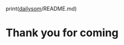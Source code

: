 print([dailysom](https://zrr.kr/kXQ2https://zrr.kr/kXQ2 "dailysom link")/README.md)


Thank you for coming
==

